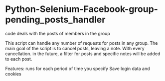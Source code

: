 # Python-Selenium-Facebook-group-pending_posts_handler
code  deals with the posts of members in the group

This script can handle any number of requests for posts in any group. 
The main goal of the script is to cancel posts, leaving a note. With every cancellation. 
in the future, a filter for posts and specific notes will be added to each post.

Features:
runs for each period of time you specify
Save login data and cookies
